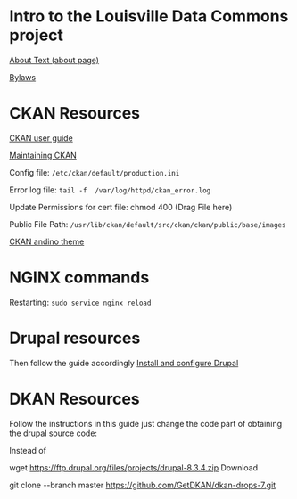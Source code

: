 # Intro to the Louisville Data Commons project 
[About Text (about page)]

[Bylaws]

[About Text (about page)]: https://docs.google.com/document/d/1wq73t1mLUfFTjMU8arMe8oFwhct2Ei0teWmndlPB7r0/edit?usp=sharing
[Bylaws]: https://docs.google.com/document/d/12FSVXbFbkdq1ydorAyfewKHysIXSmrpAz4UpmvxJ9XI/edit?usp=sharing


# CKAN Resources

[CKAN user guide]

[Maintaining CKAN]

[CKAN user guide]: https://docs.ckan.org/en/ckan-2.7.3/user-guide.html

[Maintaining CKAN]: https://docs.ckan.org/en/ckan-2.7.3/maintaining/index.html

Config file: ``/etc/ckan/default/production.ini``

Error log file: ``tail -f  /var/log/httpd/ckan_error.log``

Update Permissions for cert file: chmod 400 (Drag File  here)

Public File Path:  ``/usr/lib/ckan/default/src/ckan/ckan/public/base/images``

[CKAN andino theme]

[CKAN andino theme]: https://github.com/datosgobar/portal-andino-theme

# NGINX commands

Restarting: ``sudo service nginx reload``

# Drupal resources 
Then follow the guide accordingly
[Install and configure Drupal]

[Install and configure Drupal]: https://www.howtoforge.com/tutorial/how-to-install-and-configure-drupal-on-debian-9/

# DKAN Resources

Follow the instructions in this guide just change the code part of obtaining the drupal source code:

Instead of

wget https://ftp.drupal.org/files/projects/drupal-8.3.4.zip
Download

git clone --branch master https://github.com/GetDKAN/dkan-drops-7.git 

